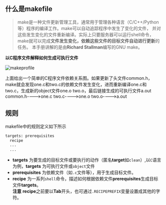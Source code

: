 ## 什么是makefile

> make是一种文件更新管理工具，通常用于管理各种语言（C/C++/Python等）程序的编译工作。make可以自动追踪程序中发生了变化的文件，
> 并对这些发生变化的文件重新编译。实际上只要服务器可以运行shell命令，make就可以完成**文件发生变化，依赖这些文件的目标文件自动进行更新**的任务。
> 本手册讲解的是由**Richard Stallman**编写的GNU make。

**以C程序文件解释如何生成可执行文件**

![makeprofile](/pics/profile.jpg)

上面给出一个简单的C程序文件依赖关系图。如果更新了头文件common.h，make就会发现one.c和two.c的依赖文件发生变化，进而重新编译one.c和two.c，生成新的object文件one.o two.o，最后链接生成的可执行文件a.out
common.h---->one.c two.c---->one.o two.o---->a.out

## 规则

makefile中的规则定义如下所示
```html
targets: prerequisites
  recipe
  ...
  ...
```
* **targets** 为要生成的目标文件或要执行的动作（匿名**target**如`clean`）,以`C`语言为例，**targets** 为可执行文件或`object`文件
* **prerequisites** 为依赖文件（如`.c`文件等），用于生成目标文件。
* **recipe** 为一系列`shell`命令，描述如何根据依赖文件**prerequisites**生成目标文件**targets**。  
    **注意** **recipe**之前要以**Tab**开头，也可通过`.RECIPEPREFIX`变量设置成其他的字符。
